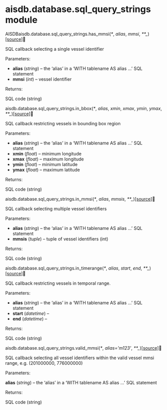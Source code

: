 # aisdb.database.sql\_query\_strings module

AISDBaisdb.database.sql\_query\_strings.has\_mmsi(_\*_, _alias_, _mmsi_, _\*\*\__)[\[source\]](about:blank/\_modules/aisdb/database/sql\_query\_strings.html#has\_mmsi)

SQL callback selecting a single vessel identifier

Parameters:

* **alias** (_string_) – the ‘alias’ in a ‘WITH tablename AS alias …’ SQL statement
* **mmsi** (_int_) – vessel identifier

Returns:

SQL code (string)

aisdb.database.sql\_query\_strings.in\_bbox(_\*_, _alias_, _xmin_, _xmax_, _ymin_, _ymax_, _\*\*\__)[\[source\]](about:blank/\_modules/aisdb/database/sql\_query\_strings.html#in\_bbox)

SQL callback restricting vessels in bounding box region

Parameters:

* **alias** (_string_) – the ‘alias’ in a ‘WITH tablename AS alias …’ SQL statement
* **xmin** (_float_) – minimum longitude
* **xmax** (_float_) – maximum longitude
* **ymin** (_float_) – minimum latitude
* **ymax** (_float_) – maximum latitude

Returns:

SQL code (string)

aisdb.database.sql\_query\_strings.in\_mmsi(_\*_, _alias_, _mmsis_, _\*\*\__)[\[source\]](about:blank/\_modules/aisdb/database/sql\_query\_strings.html#in\_mmsi)

SQL callback selecting multiple vessel identifiers

Parameters:

* **alias** (_string_) – the ‘alias’ in a ‘WITH tablename AS alias …’ SQL statement
* **mmsis** (_tuple_) – tuple of vessel identifiers (int)

Returns:

SQL code (string)

aisdb.database.sql\_query\_strings.in\_timerange(_\*_, _alias_, _start_, _end_, _\*\*\__)[\[source\]](about:blank/\_modules/aisdb/database/sql\_query\_strings.html#in\_timerange)

SQL callback restricting vessels in temporal range.

Parameters:

* **alias** (_string_) – the ‘alias’ in a ‘WITH tablename AS alias …’ SQL statement
* **start** (_datetime_) –
* **end** (_datetime_) –

Returns:

SQL code (string)

aisdb.database.sql\_query\_strings.valid\_mmsi(_\*_, _alias='m123'_, _\*\*\__)[\[source\]](about:blank/\_modules/aisdb/database/sql\_query\_strings.html#valid\_mmsi)

SQL callback selecting all vessel identifiers within the valid vessel mmsi range, e.g. (201000000, 776000000)

Parameters:

**alias** (_string_) – the ‘alias’ in a ‘WITH tablename AS alias …’ SQL statement

Returns:

SQL code (string)
